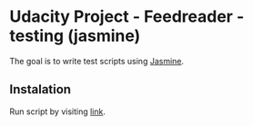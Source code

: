 # Udacity Project - Feedreader -testing (jasmine)

The goal is to write test scripts using [Jasmine](https://jasmine.github.io/).

## Instalation

Run script by visiting [link](https://jabarlew.github.io/Feedreader-testing/index.html).